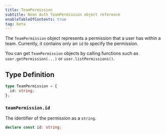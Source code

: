 ```yaml
---
title: TeamPermission
subtitle: Neon Auth TeamPermission object reference
enableTableOfContents: true
tag: beta
---
```


The `TeamPermission` object represents a permission that a user has within a team. Currently, it contains only an `id` to specify the permission.

You can get `TeamPermission` objects by calling functions such as `user.getPermission(...)` or `user.listPermissions()`.

## Type Definition

```typescript
type TeamPermission = {
  id: string;
};
```

### `teamPermission.id`
The identifier of the permission as a `string`.

```typescript
declare const id: string;
``` 